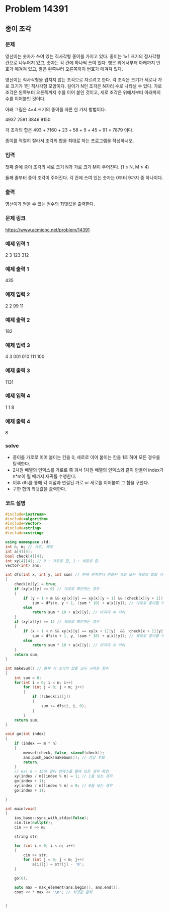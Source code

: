 # Problem 14391

## 종이 조각

### 문제
영선이는 숫자가 쓰여 있는 직사각형 종이를 가지고 있다. 종이는 1×1 크기의 정사각형 칸으로 나누어져 있고, 숫자는 각 칸에 하나씩 쓰여 있다. 행은 위에서부터 아래까지 번호가 매겨져 있고, 열은 왼쪽부터 오른쪽까지 번호가 매겨져 있다.

영선이는 직사각형을 겹치지 않는 조각으로 자르려고 한다. 각 조각은 크기가 세로나 가로 크기가 1인 직사각형 모양이다. 길이가 N인 조각은 N자리 수로 나타낼 수 있다. 가로 조각은 왼쪽부터 오른쪽까지 수를 이어 붙인 것이고, 세로 조각은 위에서부터 아래까지 수를 이어붙인 것이다.

아래 그림은 4×4 크기의 종이를 자른 한 가지 방법이다.

4937
2591
3846
9150

각 조각의 합은 493 + 7160 + 23 + 58 + 9 + 45 + 91 = 7879 이다.

종이를 적절히 잘라서 조각의 합을 최대로 하는 프로그램을 작성하시오.

### 입력
첫째 줄에 종이 조각의 세로 크기 N과 가로 크기 M이 주어진다. (1 ≤ N, M ≤ 4)

둘째 줄부터 종이 조각이 주어진다. 각 칸에 쓰여 있는 숫자는 0부터 9까지 중 하나이다.

### 출력
영선이가 얻을 수 있는 점수의 최댓값을 출력한다.

### 문제 링크
<https://www.acmicpc.net/problem/14391>

### 예제 입력 1
2 3
123
312

### 예제 출력 1
435

### 예제 입력 2
2 2
99
11

### 예제 출력 2
182

### 예제 입력 3
4 3
001
010
111
100

### 예제 출력 3
1131

### 예제 입력 4
1 1
8

### 예제 출력 4
8

### solve
- 종이를 가로로 이어 붙이는 칸을 0, 세로로 이어 붙이는 칸을 1로 하여 모든 경우를 탐색한다.
- 2차원 배열의 인덱스를 가로로 쭉 펴서 1차원 배열의 인덱스와 같이 만들어 index가 n*m이 될 때까지 재귀를 수행한다.
- 이후 dfs를 통해 각 지점과 연결된 가로 or 세로를 이어붙여 그 합을 구한다.
- 구한 합의 최댓값을 출력한다.

### 코드 설명
```C++
#include<iostream>
#include<algorithm>
#include<vector>
#include<string>
#include<cstring>

using namespace std;
int n, m; // 가로, 세로
int a[4][4];
bool check[4][4];
int xy[4][4]; // 0 : 가로로 합, 1 : 세로로 합
vector<int> ans;

int dfs(int x, int y, int sum) // 현재 위치부터 연결된 가로 또는 세로의 합을 리턴
{
	check[x][y] = true;
	if (xy[x][y] == 0) // 가로로 확인하는 경우
	{
		if (y + 1 < m && xy[x][y] == xy[x][y + 1] && !check[x][y + 1])
			sum = dfs(x, y + 1, (sum * 10) + a[x][y]); // 가로로 종이를 이어붙여 넘김
		else
			return sum * 10 + a[x][y]; // 마지막 수 처리
	}
	if (xy[x][y] == 1) // 세로로 확인하는 경우
	{
		if (x + 1 < n && xy[x][y] == xy[x + 1][y]  && !check[x + 1][y])
			sum = dfs(x + 1, y, (sum * 10) + a[x][y]); // 세로로 종이를 이어붙여 넘김
		else
			return sum * 10 + a[x][y]; // 마지막 수 처리
	}
	return sum;
}

int makeSum() // 현재 각 조각의 합을 모두 구하는 함수
{
	int sum = 0;
	for(int i = 0; i < n; i++)
		for (int j = 0; j < m; j++)
		{
			if (!check[i][j])
			{
				sum += dfs(i, j, 0);
			}
		}
	return sum;
}

void go(int index)
{
	if (index == m * n)
	{		
		memset(check, false, sizeof(check));
		ans.push_back(makeSum()); // 정답 후보
		return;
	}
	// ex) 0 ~ 15와 같이 인덱스를 돌며 모든 경우 확인
	xy[index / m][index % m] = 1; // 1을 넣는 경우
	go(index + 1);
	xy[index / m][index % m] = 0; // 0을 넣는 경우
	go(index + 1);

}

int main(void)
{
	ios_base::sync_with_stdio(false);
	cin.tie(nullptr);
	cin >> n >> m;

	string str;

	for (int i = 0; i < n; i++)
	{
		cin >> str;
		for (int j = 0; j < m; j++)
			a[i][j] = str[j] - '0';
	}

	go(0);

	auto max = max_element(ans.begin(), ans.end());
	cout << * max << '\n'; // 최댓값 출력


}

```

